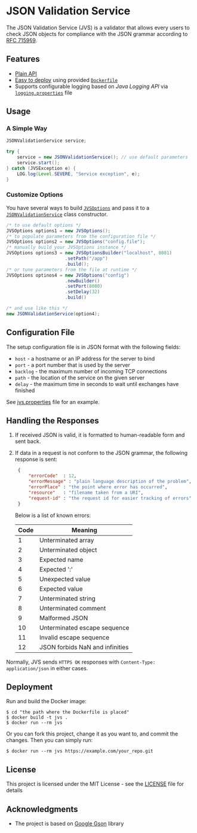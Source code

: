 # JSON Validation Service
The JSON Validation Service (JVS) is a validator that allows every users to check JSON objects for compliance with the JSON grammar according to [RFC 7159§9](https://tools.ietf.org/html/rfc7159#section-9).

## Features

* [Plain API](#usage)
* [Easy to deploy](#deployment) using provided [`Dockerfile`](Dockerfile)
* Supports configurable logging based on *Java Logging API* via [`logging.properties`](logging.properties) file

## <a name="usage"></a>Usage

### A Simple Way

```java
JSONValidationService service;

try {
    service = new JSONValidationService(); // use default parameters
    service.start();
} catch (JVSException e) {
    LOG.log(Level.SEVERE, "Service exception", e);
}
```

### Customize Options
You have several ways to build [`JVSOptions`](src/service/JVSOptions.java) and pass it to a [`JSONValidationService`](src/service/JSONValidationService.java) class constructor.
```java
/* to use default options */
JVSOptions options1 = new JVSOptions();
/* to populate parameters from the configuration file */
JVSOptions options2 = new JVSOptions("config.file");
/* manually build your JVSOptions instance */
JVSOptions options3 = new JVSOptionsBuilder("localhost", 8081)
                      .setPath("/app")
                      .build();
/* or tune parameters from the file at runtime */
JVSOptions optinos4 = new JVSOptions("config")
                      .newBuilder()
                      .setPort(8080)
                      .setDelay(32)
                      .build()

/* and use like this */
new JSONValidationService(option4);
```

## Configuration File

The setup configuration file is in JSON format with the following fields:
 * `host` - a hostname or an IP address for the server to bind
 * `port` - a port number that is used by the server</li>
 * `backlog` - the maximum number of incoming TCP connections</li>
 * `path` - the location of the service on the given server</li>
 * `delay` - the maximum time in seconds to wait until exchanges have finished</li>

See [jvs.properties](jvs.properties) file for an example.

## Handling the Responses

1. If received JSON is valid, it is formatted to human-readable form and sent back.

2. If data in a request is not conform to the JSON grammar, the following response is sent:

    ```json
     {
         "errorCode"  : 12,
         "errorMessage" : "plain language description of the problem",
         "errorPlace" : "the point where error has occurred",
         "resource"   : "filename taken from a URI",
         "request-id" : "the request id for easier tracking of errors"
     }
     ```

     Below is a list of known errors:

    | Code | Meaning                                                  |
    |------|----------------------------------------------------------|
    | 1    | Unterminated array                                       |
    | 2    | Unterminated object                                      |
    | 3    | Expected name                                            |
    | 4    | Expected ':'                                             |
    | 5    | Unexpected value                                         |
    | 6    | Expected value                                           |
    | 7    | Unterminated string                                      |
    | 8    | Unterminated comment                                     |
    | 9    | Malformed JSON                                           |
    | 10   | Unterminated escape sequence                             |
    | 11   | Invalid escape sequence                                  |
    | 12   | JSON forbids NaN and infinities                          |

Normally, JVS sends `HTTPS OK` responses with `Content-Type: application/json` in either cases.

## <a name="deployment"></a>Deployment

Run and build the Docker image:
```shell
$ cd "the path where the Dockerfile is placed"
$ docker build -t jvs .
$ docker run --rm jvs
```

Or you can fork this project, change it as you want to, and commit the changes. Then you can simply run:

```shell
$ docker run --rm jvs https://example.com/your_repo.git
```

## License

This project is licensed under the MIT License - see the [LICENSE](LICENSE) file for details

## Acknowledgments

* The project is based on [Google Gson](https://github.com/google/gson) library
